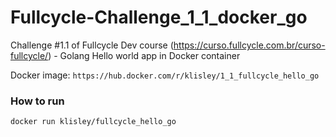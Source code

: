 # Fullcycle-Challenge_1_1_docker_go
Challenge #1.1 of Fullcycle Dev course (https://curso.fullcycle.com.br/curso-fullcycle/) - Golang Hello world app in Docker container

Docker image: `https://hub.docker.com/r/klisley/1_1_fullcycle_hello_go`

### How to run
```
docker run klisley/fullcycle_hello_go
```


